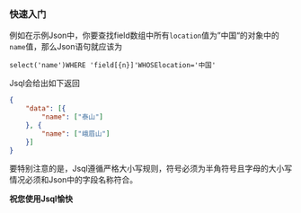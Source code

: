 ### 快速入门

例如在示例Json中，你要查找field数组中所有`location`值为”中国“的对象中的`name`值，那么Json语句就应该为

```sqlite
select('name')WHERE 'field[{n}]'WHOSElocation='中国'
```

Jsql会给出如下返回

```json
{
    "data": [{
        "name": ["泰山"]
    }, {
        "name": ["峨眉山"]
    }]
}
```

要特别注意的是，Jsql遵循严格大小写规则，符号必须为半角符号且字母的大小写情况必须和Json中的字段名称符合。

**祝您使用Jsql愉快**